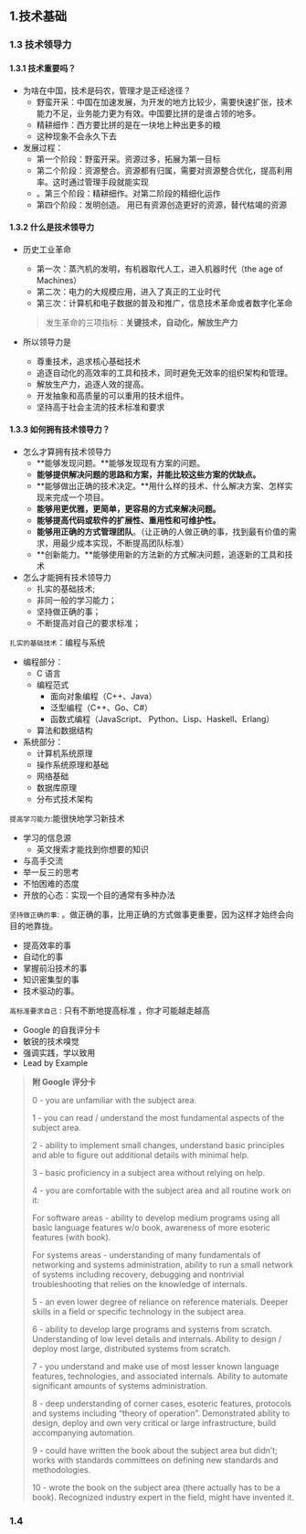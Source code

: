



## 1.技术基础



### 1.3  技术领导力



#### 1.3.1 技术重要吗？

- 为啥在中国，技术是码农，管理才是正经途径？
  - 野蛮开采：中国在加速发展，为开发的地方比较少，需要快速扩张，技术能力不足，业务能力更为有效。中国要比拼的是谁占领的地多。
  - 精耕细作：西方要比拼的是在一块地上种出更多的粮
  - 这种现象不会永久下去
- 发展过程：
  - 第一个阶段：野蛮开采。资源过多，拓展为第一目标
  - 第二个阶段：资源整合。资源都有归属，需要对资源整合优化，提高利用率。这时通过管理手段就能实现
  - 。第三个阶段：精耕细作。对第二阶段的精细化运作
  - 第四个阶段：发明创造。 用已有资源创造更好的资源，替代枯竭的资源



#### 1.3.2 什么是技术领导力

- 历史工业革命

  - 第一次：蒸汽机的发明，有机器取代人工，进入机器时代（the age of Machines）
  - 第二次：电力的大规模应用，进入了真正的工业时代
  - 第三次：计算机和电子数据的普及和推广，信息技术革命或者数字化革命

  > 发生革命的三项指标：**关键技术，自动化，解放生产力**

- 所以领导力是
  - 尊重技术，追求核心基础技术
  - 追逐自动化的高效率的工具和技术，同时避免无效率的组织架构和管理。
  - 解放生产力，追逐人效的提高。
  - 开发抽象和高质量的可以重用的技术组件。
  - 坚持高于社会主流的技术标准和要求



#### 1.3.3 如何拥有技术领导力？

- 怎么才算拥有技术领导力
  - **能够发现问题。**能够发现现有方案的问题。
  - **能够提供解决问题的思路和方案，并能比较这些方案的优缺点。**
  - **能够做出正确的技术决定。**用什么样的技术、什么解决方案、怎样实现来完成一个项目。
  - **能够用更优雅，更简单，更容易的方式来解决问题。**
  - **能够提高代码或软件的扩展性、重用性和可维护性。**
  - **能够用正确的方式管理团队**。（让正确的人做正确的事，找到最有价值的需求，用最少成本实现，不断提高团队标准）
  - **创新能力。**能够使用新的方法新的方式解决问题，追逐新的工具和技术
- 怎么才能拥有技术领导力
  - 扎实的基础技术;
  - 非同一般的学习能力；
  - 坚持做正确的事；
  - 不断提高对自己的要求标准；



`扎实的基础技术`：编程与系统

- 编程部分：
  - C 语言
  - 编程范式
    - 面向对象编程（C++、Java）
    - 泛型编程（C++、Go、C#）
    - 函数式编程（JavaScript、 Python、Lisp、Haskell、Erlang）
  - 算法和数据结构
- 系统部分：
  - 计算机系统原理
  - 操作系统原理和基础
  - 网络基础
  - 数据库原理
  - 分布式技术架构



`提高学习能力`:能很快地学习新技术

- 学习的信息源
  - 英文搜索才能找到你想要的知识
- 与高手交流
- 举一反三的思考
- 不怕困难的态度
- 开放的心态：实现一个目的通常有多种办法



`坚持做正确的事`: 。做正确的事，比用正确的方式做事更重要，因为这样才始终会向目的地靠拢。

- 提高效率的事
- 自动化的事
- 掌握前沿技术的事
- 知识密集型的事
- 技术驱动的事。



`高标准要求自己` : 只有不断地提高标准 ，你才可能越走越高

- Google 的自我评分卡
- 敏锐的技术嗅觉
- 强调实践，学以致用
- Lead by Example



> **附 Google 评分卡**
>
> 0 - you are unfamiliar with the subject area.
>
> 1 - you can read / understand the most fundamental aspects of the subject area.
>
> 2 - ability to implement small changes, understand basic principles and able to figure out additional details with minimal help.
>
> 3 - basic proficiency in a subject area without relying on help.
>
> 4 - you are comfortable with the subject area and all routine work on it:
>
> For software areas - ability to develop medium programs using all basic language features w/o book, awareness of more esoteric features (with book).
>
> For systems areas - understanding of many fundamentals of networking and systems administration, ability to run a small network of systems including recovery, debugging and nontrivial troubleshooting that relies on the knowledge of internals.
>
> 5 - an even lower degree of reliance on reference materials. Deeper skills in a field or specific technology in the subject area.
>
> 6 - ability to develop large programs and systems from scratch. Understanding of low level details and internals. Ability to design / deploy most large, distributed systems from scratch.
>
> 7 - you understand and make use of most lesser known language features, technologies, and associated internals. Ability to automate significant amounts of systems administration.
>
> 8 - deep understanding of corner cases, esoteric features, protocols and systems including “theory of operation”. Demonstrated ability to design, deploy and own very critical or large infrastructure, build accompanying automation.
>
> 9 - could have written the book about the subject area but didn’t; works with standards committees on defining new standards and methodologies.
>
> 10 - wrote the book on the subject area (there actually has to be a book). Recognized industry expert in the field, might have invented it.





### 1.4 